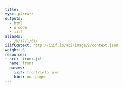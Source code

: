 ```yaml
---
title:
type: picture
outputs:
  - html
  - qrcode
  - iiif
aliases:
  - /k/17/1/6f/
iiifContext: http://iiif.io/api/image/2/context.json
weight: 6
resources:
- src: "front.jxl"
  name: front
  params:
    iiif: front/info.json
    hint: non-paged
---
```

